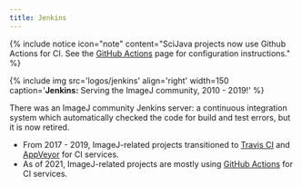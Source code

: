 ```yaml
---
title: Jenkins
---
```


{% include notice icon="note" content="SciJava projects now use Github Actions for CI. See the [GitHub Actions](https://imagej.net/develop/github-actions) page for configuration instructions." %}

{% include img src='logos/jenkins' align='right' width=150 caption='**Jenkins:** Serving the ImageJ community, 2010 - 2019!' %}

There was an ImageJ community Jenkins server: a continuous integration system which automatically checked the code for build and test errors, but it is now retired.
* From 2017 - 2019, ImageJ-related projects transitioned to [Travis CI](/develop/travis) and [AppVeyor](/develop/appveyor) for CI services.
* As of 2021, ImageJ-related projects are mostly using [GitHub Actions](/develop/github-actions) for CI services.
